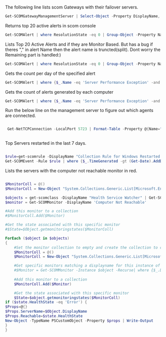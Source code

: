 The following line lists scom Gateways with their failover servers.
```powershell
Get-SCOMGatewayManagementServer | Select-Object -Property DisplayName, @{Name="PrimaryServer"; Expression={($_.GetPrimaryManagementServer()).DisplayName}},@{Name="FailOverServer"; Expression={($_.GetFailoverManagementServers()).DisplayName}}
```

Returns top 20 active alerts in scom console

```powershell
Get-SCOMAlert | where ResolutionState -eq 0 | Group-Object -Property Name | Sort-Object -Property Count -Descending  | Select-Object -Property Count,Name -First 20
```

Lists Top 20 Active Alerts and if they are Monitor Based. But has a bug if theres "," in alert Name then the alert name is truncted(split). Dont worry the Remaining part is handled:)

```powershell
Get-SCOMAlert | where ResolutionState -eq 0 | Group-Object -Property Name,IsMonitorAlert | Sort-Object -Property Count -Descending  | Select-Object -Property Count, @{Name="AlertName";Expression={$result=$_.Name -split "," ;$result[0] }}  ,@{Name="IsMonitorAlert";Expression={$result=$_.Name -split "," ;$result|ForEach-Object {if ($_ -match '(True|False)'){$Matches[1]}} }} -First 20
```

Gets the count per day of the specified alert

```powershell
Get-SCOMAlert | where {$_.Name -eq 'Server Performance Exception' -and $_.ResolutionState -eq 0} | Select-Object -Property @{Name="Date";Expression={"{0:yyyy-MM-dd}" -f $_.TimeRaised}}, NetbiosComputerName | Group-Object -Property Date | Sort-Object -Property Name -Descending | Select-Object -Property Name,Count
```

Gets the count of alerts generated by each computer

```powershell
Get-SCOMAlert | where {$_.Name -eq 'Server Performance Exception' -and $_.ResolutionState -eq 0}  | Group-Object -Property NetbiosComputerName | Sort-Object -Property Count -Descending |Select-Object -Property Name,Count
```


Run the below line on the management server to figure out which agents are connected.

```powershell

 Get-NetTCPConnection -LocalPort 5723 | Format-Table -Property @{Name="LocalDNS";Expression={(resolve-dnsname $_.LocalAddress).NameHost}},LocalPort,@{Name="RemoteDNS";Expression={(resolve-dnsname $_.RemoteAddress).NameHost}},RemotePort,@{Name="ProcessName";Expression={(Get-Process -PID ($_.OwningProcess)).Name}},state 
 
 ```

Top Servers restarted in the last 7 days. 

```powershell

$rule=get-scomrule -DisplayName "Collection Rule for Windows Restarted Events"
Get-SCOMEvent -Rule $rule | where {$_.TimeGenerated -gt (Get-Date).AddDays(-7) } | Group-Object -Property LoggingComputer  |Sort-Object -Property Count -Descending | Select-Object -first 10 -Property Count,Name

 ```

Lists the servers with the computer not reachable monitor in red.

```powershell

$MonitorColl = @()
$MonitorColl = New-Object "System.Collections.Generic.List[Microsoft.EnterpriseManagement.Configuration.ManagementPackMonitor]"

$objects = get-scomclass -DisplayName "Health Service Watcher" | Get-SCOMClassInstance
$monitor = Get-SCOMMonitor -DisplayName 'Computer Not Reachable'

#Add this monitor to a collection
#$MonitorColl.Add($Monitor)

#Get the state associated with this specific monitor
#$State=$Object.getmonitoringstates($MonitorColl)

ForEach ($object in $objects)
{
    #Set the monitor collection to empty and create the collection to contain monitors
    $MonitorColl = @()
    $MonitorColl = New-Object "System.Collections.Generic.List[Microsoft.EnterpriseManagement.Configuration.ManagementPackMonitor]"

    #Get specific monitors matching a displayname for this instance of URLtest ONLY
    #$Monitor = Get-SCOMMonitor -Instance $object -Recurse| where {$_.DisplayName -eq "Computer Not Reachable"} 
    
    #Add this monitor to a collection
    $MonitorColl.Add($Monitor)

    #Get the state associated with this specific monitor
    $State=$object.getmonitoringstates($MonitorColl)
if ($state.HealthState -eq 'Error') {  
$Props=@{}
$Props.ServerName=$Object.DisplayName
$Props.Reachable=$state.HealthState
New-Object -TypeName PSCustomObject -Property $props | Write-Output 
}
}

```

